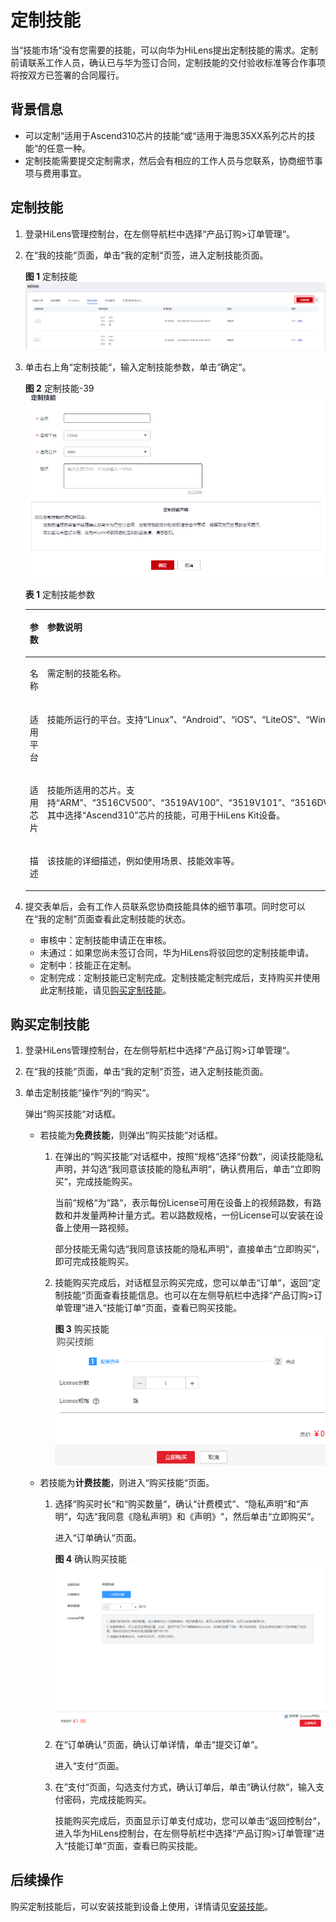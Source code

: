 # 定制技能<a name="hilens_02_0039"></a>

当“技能市场“没有您需要的技能，可以向华为HiLens提出定制技能的需求。定制前请联系工作人员，确认已与华为签订合同，定制技能的交付验收标准等合作事项将按双方已签署的合同履行。

## 背景信息<a name="section15902182716"></a>

-   可以定制“适用于Ascend310芯片的技能“或“适用于海思35XX系列芯片的技能“的任意一种。
-   定制技能需要提交定制需求，然后会有相应的工作人员与您联系，协商细节事项与费用事宜。

## 定制技能<a name="section13649185813257"></a>

1.  登录HiLens管理控制台，在左侧导航栏中选择“产品订购\>订单管理“。
2.  在“我的技能“页面，单击“我的定制“页签，进入定制技能页面。

    **图 1**  定制技能<a name="fig196831723591"></a>  
    ![](figures/定制技能.png "定制技能")

3.  单击右上角“定制技能“，输入定制技能参数，单击“确定“。

    **图 2**  定制技能-39<a name="fig35283564913"></a>  
    ![](figures/定制技能-39.png "定制技能-39")

    **表 1**  定制技能参数

    <a name="table21577504915"></a>
    <table><thead align="left"><tr id="row1915610504913"><th class="cellrowborder" valign="top" width="17.05%" id="mcps1.2.3.1.1"><p id="p191560509911"><a name="p191560509911"></a><a name="p191560509911"></a>参数</p>
    </th>
    <th class="cellrowborder" valign="top" width="82.95%" id="mcps1.2.3.1.2"><p id="p915625012913"><a name="p915625012913"></a><a name="p915625012913"></a>参数说明</p>
    </th>
    </tr>
    </thead>
    <tbody><tr id="row171563501295"><td class="cellrowborder" valign="top" width="17.05%" headers="mcps1.2.3.1.1 "><p id="p1415615011915"><a name="p1415615011915"></a><a name="p1415615011915"></a>名称</p>
    </td>
    <td class="cellrowborder" valign="top" width="82.95%" headers="mcps1.2.3.1.2 "><p id="p7156175019918"><a name="p7156175019918"></a><a name="p7156175019918"></a>需定制的技能名称。</p>
    </td>
    </tr>
    <tr id="row1015718501793"><td class="cellrowborder" valign="top" width="17.05%" headers="mcps1.2.3.1.1 "><p id="p5157145014911"><a name="p5157145014911"></a><a name="p5157145014911"></a>适用平台</p>
    </td>
    <td class="cellrowborder" valign="top" width="82.95%" headers="mcps1.2.3.1.2 "><p id="p151571250693"><a name="p151571250693"></a><a name="p151571250693"></a>技能所运行的平台。支持<span class="parmname" id="parmname1415711501997"><a name="parmname1415711501997"></a><a name="parmname1415711501997"></a>“Linux”</span>、<span class="parmname" id="parmname1615710508914"><a name="parmname1615710508914"></a><a name="parmname1615710508914"></a>“Android”</span>、<span class="parmname" id="parmname01571750390"><a name="parmname01571750390"></a><a name="parmname01571750390"></a>“iOS”</span>、<span class="parmname" id="parmname5157650795"><a name="parmname5157650795"></a><a name="parmname5157650795"></a>“LiteOS”</span>、<span class="parmname" id="parmname1715715018915"><a name="parmname1715715018915"></a><a name="parmname1715715018915"></a>“Windows”</span>等平台。</p>
    </td>
    </tr>
    <tr id="row6157350296"><td class="cellrowborder" valign="top" width="17.05%" headers="mcps1.2.3.1.1 "><p id="p415719501897"><a name="p415719501897"></a><a name="p415719501897"></a>适用芯片</p>
    </td>
    <td class="cellrowborder" valign="top" width="82.95%" headers="mcps1.2.3.1.2 "><p id="p315713501897"><a name="p315713501897"></a><a name="p315713501897"></a>技能所适用的芯片。支持<span class="parmname" id="parmname1315775014912"><a name="parmname1315775014912"></a><a name="parmname1315775014912"></a>“ARM”</span>、<span class="parmname" id="parmname131574501918"><a name="parmname131574501918"></a><a name="parmname131574501918"></a>“3516CV500”</span>、<span class="parmname" id="parmname1915719501695"><a name="parmname1915719501695"></a><a name="parmname1915719501695"></a>“3519AV100”</span>、<span class="parmname" id="parmname1815755011917"><a name="parmname1815755011917"></a><a name="parmname1815755011917"></a>“3519V101”</span>、<span class="parmname" id="parmname1315745013917"><a name="parmname1315745013917"></a><a name="parmname1315745013917"></a>“3516DV300”</span>、<span class="parmname" id="parmname7157250897"><a name="parmname7157250897"></a><a name="parmname7157250897"></a>“Ascend310”</span>等。其中选择<span class="parmname" id="parmname1615718501396"><a name="parmname1615718501396"></a><a name="parmname1615718501396"></a>“Ascend310”</span>芯片的技能，可用于HiLens Kit设备。</p>
    </td>
    </tr>
    <tr id="row14157750895"><td class="cellrowborder" valign="top" width="17.05%" headers="mcps1.2.3.1.1 "><p id="p111577501791"><a name="p111577501791"></a><a name="p111577501791"></a>描述</p>
    </td>
    <td class="cellrowborder" valign="top" width="82.95%" headers="mcps1.2.3.1.2 "><p id="p815711501093"><a name="p815711501093"></a><a name="p815711501093"></a>该技能的详细描述，例如使用场景、技能效率等。</p>
    </td>
    </tr>
    </tbody>
    </table>

4.  提交表单后，会有工作人员联系您协商技能具体的细节事项。同时您可以在“我的定制“页面查看此定制技能的状态。
    -   审核中：定制技能申请正在审核。
    -   未通过：如果您尚未签订合同，华为HiLens将驳回您的定制技能申请。
    -   定制中：技能正在定制。
    -   定制完成：定制技能已定制完成。定制技能定制完成后，支持购买并使用此定制技能，请见[购买定制技能](#section637125192815)。


## 购买定制技能<a name="section637125192815"></a>

1.  登录HiLens管理控制台，在左侧导航栏中选择“产品订购\>订单管理“。
2.  在“我的技能“页面，单击“我的定制“页签，进入定制技能页面。
3.  单击定制技能“操作“列的“购买“。

    弹出“购买技能“对话框。

    -   若技能为**免费技能**，则弹出“购买技能“对话框。
        1.  在弹出的“购买技能“对话框中，按照“规格“选择“份数“，阅读技能隐私声明，并勾选“我同意该技能的隐私声明“，确认费用后，单击“立即购买“，完成技能购买。

            当前“规格“为“路“，表示每份License可用在设备上的视频路数，有路数和并发量两种计量方式。若以路数规格，一份License可以安装在设备上使用一路视频。

            部分技能无需勾选“我同意该技能的隐私声明“，直接单击“立即购买“，即可完成技能购买。

        2.  技能购买完成后，对话框显示购买完成，您可以单击“订单“，返回“定制技能“页面查看技能信息。也可以在左侧导航栏中选择“产品订购\>订单管理“进入“技能订单“页面，查看已购买技能。

            **图 3**  购买技能<a name="fig28781335162116"></a>  
            ![](figures/购买技能.png "购买技能")

    -   若技能为**计费技能**，则进入“购买技能“页面。
        1.  选择“购买时长“和“购买数量“，确认“计费模式“、“隐私声明“和“声明“，勾选“我同意《隐私声明》和《声明》“，然后单击“立即购买“。

            进入“订单确认“页面。

            **图 4**  确认购买技能<a name="fig11219991621"></a>  
            ![](figures/确认购买技能.png "确认购买技能")

        2.  在“订单确认“页面，确认订单详情，单击“提交订单“。

            进入“支付“页面。

        3.  在“支付“页面，勾选支付方式，确认订单后，单击“确认付款“，输入支付密码，完成技能购买。

            技能购买完成后，页面显示订单支付成功，您可以单击“返回控制台“，进入华为HiLens控制台，在左侧导航栏中选择“产品订购\>订单管理“进入“技能订单“页面，查看已购买技能。




## 后续操作<a name="section09301348105317"></a>

购买定制技能后，可以安装技能到设备上使用，详情请见[安装技能](安装技能.md)。


